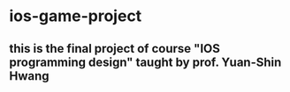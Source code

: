 # ios-game-project
## this is the final project of course "IOS programming design" taught by prof. Yuan-Shin Hwang
